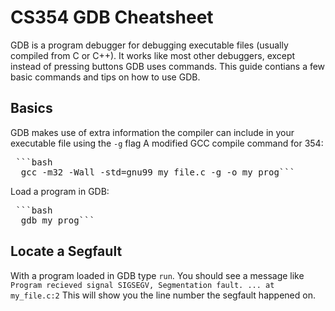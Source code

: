 # CS354 GDB Cheatsheet
GDB is a program debugger for debugging executable files (usually compiled from C or C++). It works like most other debuggers, except instead of pressing buttons GDB uses commands.
This guide contians a few basic commands and tips on how to use GDB.

## Basics
GDB makes use of extra information the compiler can include in your executable file using the ```-g``` flag
A modified GCC compile command for 354:
<pre> ```bash 
  gcc -m32 -Wall -std=gnu99 my_file.c -g -o my_prog``` 
</pre>
Load a program in GDB: 
<pre> ```bash 
  gdb my_prog```
</pre>

## Locate a Segfault
With a program loaded in GDB type ```run```. You should see a message like ```Program recieved signal SIGSEGV, Segmentation fault. ... at my_file.c:2```
This will show you the line number the segfault happened on.

